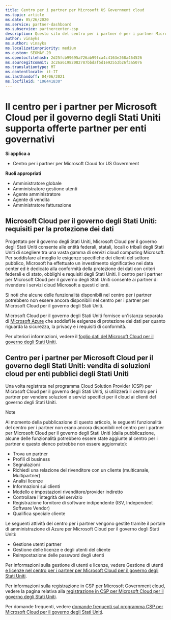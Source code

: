 ```yaml
---
title: Centro per i partner per Microsoft US Government cloud
ms.topic: article
ms.date: 05/26/2020
ms.service: partner-dashboard
ms.subservice: partnercenter-csp
description: Questo sito del centro per i partner è per i partner Microsoft che offrono soluzioni cloud Microsoft ai clienti che lavorano con agenzie governative nel Stati Uniti.
author: vinayks
ms.author: vinayks
ms.localizationpriority: medium
ms.custom: SEOMAY.20
ms.openlocfilehash: 2d25fcb99695a726ab99fca4c4163e268a464526
ms.sourcegitcommit: 3c26a61982082787bbdaf5d1e92553b26f3a5076
ms.translationtype: MT
ms.contentlocale: it-IT
ms.lasthandoff: 04/06/2021
ms.locfileid: "106441830"
---
```

# <a name="partner-center-for-microsoft-cloud-for-us-government-supports-partner-offers-to-government-agencies"></a>Il centro per i partner per Microsoft Cloud per il governo degli Stati Uniti supporta offerte partner per enti governativi

**Si applica a**

- Centro per i partner per Microsoft Cloud for US Government

**Ruoli appropriati**

- Amministratore globale
- Amministratore gestione utenti
- Agente amministratore
- Agente di vendita
- Amministratore fatturazione

## <a name="microsoft-cloud-for-us-government-meeting-data-protection-requirements"></a>Microsoft Cloud per il governo degli Stati Uniti: requisiti per la protezione dei dati

Progettato per il governo degli Stati Uniti, Microsoft Cloud per il governo degli Stati Uniti consente alle entità federali, statali, locali o tribali degli Stati Uniti di scegliere tra una vasta gamma di servizi cloud computing Microsoft. Per soddisfare al meglio le esigenze specifiche dei clienti del settore pubblico, Microsoft ha effettuato un investimento significativo nei data center ed è dedicato alla conformità della protezione dei dati con criteri federali e di stato, obblighi e requisiti degli Stati Uniti. Il centro per i partner per Microsoft Cloud per il governo degli Stati Uniti consente ai partner di rivendere i servizi cloud Microsoft a questi clienti.

Si noti che alcune delle funzionalità disponibili nel centro per i partner potrebbero non essere ancora disponibili nel centro per i partner per Microsoft Cloud per il governo degli Stati Uniti.

Microsoft Cloud per il governo degli Stati Uniti fornisce un'istanza separata di [Microsoft Azure](https://azure.microsoft.com/overview/clouds/government/) che soddisfi le esigenze di protezione dei dati per quanto riguarda la sicurezza, la privacy e i requisiti di conformità. 

Per ulteriori informazioni, vedere il [foglio dati del Microsoft Cloud per il governo degli Stati Uniti](https://download.microsoft.com/download/C/9/C/C9CA3002-DFC4-4ADA-841F-DF42AEC042FB/Microsoft_Azure_Government_Datasheet_EN_US.PDF).

## <a name="partner-center-for-microsoft-cloud-for-us-government-selling-cloud-solutions-to-us-government-entities"></a>Centro per i partner per Microsoft Cloud per il governo degli Stati Uniti: vendita di soluzioni cloud per enti pubblici degli Stati Uniti

Una volta registrata nel programma Cloud Solution Provider (CSP) per Microsoft Cloud per il governo degli Stati Uniti, si utilizzerà il centro per i partner per vendere soluzioni e servizi specifici per il cloud ai clienti del governo degli Stati Uniti. 

> [!NOTE]  
> Al momento della pubblicazione di questo articolo, le seguenti funzionalità del centro per i partner non erano ancora disponibili nel centro per i partner per Microsoft Cloud per il governo degli Stati Uniti (dalla pubblicazione, alcune delle funzionalità potrebbero essere state aggiunte al centro per i partner e questo elenco potrebbe non essere aggiornato):

- Trova un partner
- Profili di business
- Segnalazioni
- Richiedi una relazione del rivenditore con un cliente (multicanale, Multipartner)
- Analisi licenze
- Informazioni sui clienti
- Modello e impostazioni rivenditore/provider indiretto
- Controllare l'integrità del servizio
- Registrazione fornitore di software indipendente (ISV, Independent Software Vendor)
- Qualifica speciale cliente

Le seguenti attività del centro per i partner vengono gestite tramite il portale di amministrazione di Azure per Microsoft Cloud per il governo degli Stati Uniti: 

- Gestione utenti partner
- Gestione delle licenze e degli utenti del cliente
- Reimpostazione delle password degli utenti

Per informazioni sulla gestione di utenti e licenze, vedere Gestione di utenti [e licenze nel centro per i partner per Microsoft Cloud per il governo degli Stati Uniti](user-management-in-partner-center-for-microsoft-us-govt-cloud.md).

Per informazioni sulla registrazione in CSP per Microsoft Government cloud, vedere la pagina relativa alla [registrazione in CSP per Microsoft Cloud per il governo degli Stati Uniti](enroll-in-csp-for-microsoft-us-govt-cloud.md).

Per domande frequenti, vedere [domande frequenti sul programma CSP per Microsoft Cloud per il governo degli Stati Uniti](faq-for-us-govt-cloud.md).
